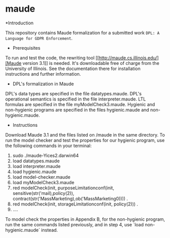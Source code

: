 # maude
*Introduction

  This repository contains Maude formalization for a submitted work ``DPL: A Language for GDPR Enforcement``. 


* Prerequisites

To run and test the code, the rewriting tool [[http://maude.cs.illinois.edu/][Maude version 3.1]] is needed. It's
downloadable free of charge from the University of Illinois. See the
documentation there for installation instructions and further information.

* DPL's formalization in Maude

DPL's data types are specified in the file datatypes.maude.
DPL's operational semantics is specified in the file interpreter.maude.
LTL formulas are specified in the file myModelCheck3.maude.
Hygienic and non-hygienic programs are specified in the files hygienic.maude and non-hygienic.maude.

* Instructions

Download Maude 3.1 and the files listed on /maude in the same directory.
To run the model checker and test the properties for our hygienic program, use the following commands in your terminal:
 1) sudo ./maude-Yices2.darwin64
 2) load datatypes.maude
 3) load interpreter.maude
 4) load hygienic.maude
 5) load model-checker.maude
 6) load myModelCheck3.maude
 7) red modelCheck(init, purposeLimitationconf(init, sensitive(str('mail),policy(2)), contract(str('MassMarketing),ob('MassMarketing0)))) .
 8) red modelCheck(init, storageLimitationconf(init, policy(2))) .
 9) ....

To model check the properties in Appendix B, for the non-hygienic program, run the same commands listed previously, and in step 4, use `load non-hygienic.maude´ instead.







